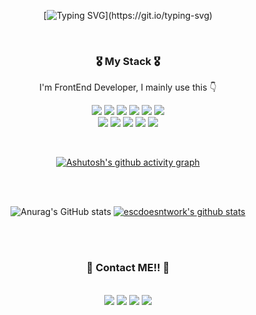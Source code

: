 
 <div align="center">
 
[![Typing SVG](https://readme-typing-svg.herokuapp.com?font=Shadows+Into+Light&color=%2362CDEA&size=40&center=true&vCenter=true&multiline=true&width=450&height=105&lines=Hello!+I'll+be+web+fullstack+dev;ESC+doesnt+work.+.+.)](https://git.io/typing-svg)
 
  <!-- <img src="https://capsule-render.vercel.app/api?type=waving&color=auto&height=340&section=header&text=escdoesntwork&fontSize=70&fontColor=899&animation=fadeIn"/> -->
  <div>
 <!-- <h2> Welcome 👋 <br> Добро пожаловать 👋 </h2> -->
 <br>
 
 
  <h3> 🎖 My Stack 🎖 </h3>
 <p> I'm FrontEnd Developer, I mainly use this 👇</p>
  
 <a href="#" target="_blank"><img src="https://img.shields.io/badge/HTML5-E34F26?style=flat-square&logo=HTML5&logoColor=white"/></a>
 <a href="#" target="_blank"><img src="https://img.shields.io/badge/CSS3-1572B6?style=flat-square&logo=CSS3&logoColor=white"/></a>
 <a href="#" target="_blank"><img src="https://img.shields.io/badge/JavaScript(ES6)-F7DF1E?style=flat-square&logo=JavaScript&logoColor=white"/></a>
 <a href="#" target="_blank"><img src="https://img.shields.io/badge/JQuery-0769AD?style=flat-square&logo=JQuery&logoColor=white"/></a>
 <a href="#" target="_blank"><img src="https://img.shields.io/badge/React-61DAFB?style=flat-square&logo=React&logoColor=white"/></a>
 <a href="#" target="_blank"><img src="https://img.shields.io/badge/Vue-4FC080?style=flat-square&logo=Vue.js&logoColor=white"/></a>
  <br>
 <a href="#" target="_blank"><img src="https://img.shields.io/badge/Python-3776AB?style=flat-square&logo=Python&logoColor=white"/></a>
 <a href="#" target="_blank"><img src="https://img.shields.io/badge/Jupyter-F37626?style=flat-square&logo=Jupyter&logoColor=white"/></a>
 <a href="#" target="_blank"><img src="https://img.shields.io/badge/C-A8B9CC?style=flat-square&logo=C&logoColor=white"/></a>
 <a href="#" target="_blank"><img src="https://img.shields.io/badge/Figma-326295?style=flat-square&logo=Figma&logoColor=white"/></a>
 <a href="#" target="_blank"><img src="https://img.shields.io/badge/Adobe Photoshop-31A8FF?style=flat-square&logo=Adobe Photoshop&logoColor=white"/></a>
 </div>
 <br>
 
 

 
 
 [![Ashutosh's github activity graph](https://activity-graph.herokuapp.com/graph?username=escdoesntwork&bg_color=1a374d&color=6998ab&line=b1d0e0&point=6998ab&area=true&hide_border=true)](https://github.com/ashutosh00710/github-readme-activity-graph)
 
 <br> 
 <br>
 
 ![Anurag's GitHub stats](https://github-readme-stats.vercel.app/api?username=escdoesntwork&show_icons=true&theme=darkerm)
 [![escdoesntwork's github stats](https://github-readme-stats.vercel.app/api/top-langs/?username=escdoesntwork&show_icons=true&hide_border=true&title_color=004386&icon_color=004386&layout=compact)](https://github.com/escdoesntwork)
                
 <br><br>
 
 <h3> 🤘 Contact ME!! 👀 </h3>
 <br>
 <a href="https://escdoesntwork.github.io/STUDY/ind.html" target="_blank"><img src="https://img.shields.io/badge/IntroduceMe!-EA4335?style=flat&logo=Gmail&logoColor=white"/></a>
  <a href="#" target="_blank"><img src="https://img.shields.io/badge/instagram-E4405F?style=flat&logo=Instagram&logoColor=white"/></a>
  <a href="#" target="_blank"><img src="https://img.shields.io/badge/Twitter-1DA1F2?style=flat&logo=Twitter&logoColor=white"/></a>
  <a href="#" target="_blank"><img src="https://img.shields.io/badge/Stack Overflow-F58025?style=flat&logo=Stack Overflow&logoColor=white"/></a>
 <h2></h2>
 
 <br>
 <br>
 <br>
 
<!--  ![trophy](https://github-profile-trophy.vercel.app/?username=escdoesntwork) -->
 

 
<!-- <h2></h2> -->
 <!--
 **escdoesntwork/escdoesntwork** is a ✨ _special_ ✨ repository because its `README.md` (this file) appears on your GitHub profile.

 Here are some ideas to get you started:

 - 🔭 I’m currently working on ...
 - 🌱 I’m currently learning ...
 - 👯 I’m looking to collaborate on ...
 - 🤔 I’m looking for help with ...
 - 💬 Ask me about ...
 - 📫 How to reach me: ...
 - 😄 Pronouns: ...
 - ⚡ Fun fact: ...
 -->
</div>
